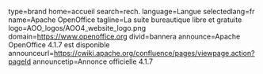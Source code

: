 type=brand
home=accueil
search=rech.
language=Langue
selectedlang=fr
name=Apache OpenOffice
tagline=La suite bureautique libre et gratuite
logo=AOO_logos/AOO4_website_logo.png
domain=https://www.openoffice.org
divid=bannera
announce=Apache OpenOffice 4.1.7 est disponible
announceurl=https://cwiki.apache.org/confluence/pages/viewpage.action?pageId
announcetip=Annonce officielle 4.1.7
~~~~~~
